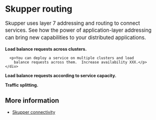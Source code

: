 # Skupper routing

<p style="font-size: 1.2em; line-height: 1.4em;">Skupper uses layer 7
  addressing and routing to connect services.  See how the power of
  application-layer addressing can bring new capabilities to your
  distributed applications.</p>

</p>

<div class="topology">
  <div>
    <div>
    </div>
    <div>
      <p><strong>Load balance requests across clusters.</strong>

      <p>You can deploy a service on multiple clusters and load
        balance requests across them.  Increase availability XXX.</p>
    </div>
  </div>
</div>

<div class="topology">
  <div>
    <div>
    </div>
    <div>
      <p><strong>Load balance requests according to service capacity.</strong>
    </div>
  </div>
</div>

<div class="topology">
  <div>
    <div>
    </div>
    <div>
      <p><strong>Traffic splitting.</strong></p>
    </div>
  </div>
</div>

## More information

 - [Skupper connectivity](connectivity.html)
 <!-- - [Skupper architecture](architecture.html) -->
